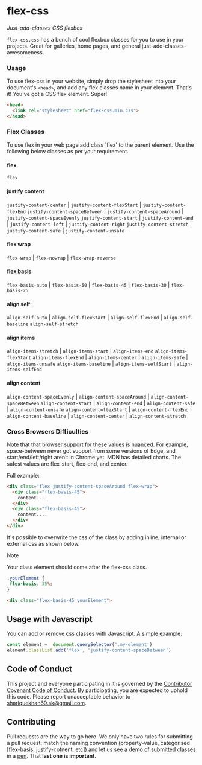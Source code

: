 # flex-css

_Just-add-classes CSS flexbox_

`flex-css.css` has a bunch of cool flexbox classes for you to use in your projects. Great for galleries, home pages, and general just-add-classes-awesomeness.

### Usage

To use flex-css in your website, simply drop the stylesheet into your document's `<head>`, and add any flex classes name in your element. That's it! You've got a CSS flex element. Super!

```html
<head>
  <link rel="stylesheet" href="flex-css.min.css">
</head>
```


### Flex Classes

To use flex in your web page add class 'flex' to the parent element. Use the following below classes as per your requirement.

#### flex
`flex`

#### justify content
`justify-content-center` | `justify-content-flexStart` | `justify-content-flexEnd`
`justify-content-spaceBetween` | `justify-content-spaceAround` | `justify-content-spaceEvenly`
`justify-content-start` | `justify-content-end` | `justify-content-left` | `justify-content-right`
`justify-content-stretch` | `justify-content-safe` | `justify-content-unsafe`

#### flex wrap
`flex-wrap`  | `flex-nowrap`  | `flex-wrap-reverse`

#### flex basis
<!-- Supported for 2 items 50, 45 ; for 3 items 30 ; for 4 items 25 -->
`flex-basis-auto` | `flex-basis-50` | `flex-basis-45` | `flex-basis-30` | `flex-basis-25`

#### align self
`align-self-auto` | `align-self-flexStart` | `align-self-flexEnd` | `align-self-baseline`
`align-self-stretch`

#### align items
`align-items-stretch` | `align-items-start` | `align-items-end` `align-items-flexStart`
`align-items-flexEnd` | `align-items-center` | `align-items-safe` | `align-items-unsafe`
`align-items-baseline` | `align-items-selfStart` | `align-items-selfEnd`

#### align content
`align-content-spaceEvenly` | `align-content-spaceAround` | `align-content-spaceBetween`
`align-content-start` | `align-content-end` | `align-content-safe` | `align-content-unsafe`
`align-content=flexStart` | `align-content-flexEnd` | `align-content-baseline` | `align-content-center` | `align-content-stretch`

### Cross Browsers Difficulties
Note that that browser support for these values is nuanced. For example, space-between never got support from some versions of Edge, and start/end/left/right aren’t in Chrome yet. MDN has detailed charts. The safest values are flex-start, flex-end, and center.

Full example:

```html
<div class="flex justify-content-spaceAround flex-wrap">
  <div class="flex-basis-45">
    content....
  </div>
  <div class="flex-basis-45">
    content....
  </div>
</div>
```

It's possible to overwrite the css of the class by adding inline, internal or external css as shown below.

> [!NOTE]
> Your class element should come after the flex-css class.

```css
.yourElement {
 flex-basis: 35%;
}
```
```html
<div class="flex-basis-45 yourElement">
```

## Usage with Javascript

You can add or remove css classes with Javascript. A simple example:

```javascript
const element =  document.querySelector('.my-element')
element.classList.add('flex', 'justify-content-spaceBetween')
```

## Code of Conduct

This project and everyone participating in it is governed by the [Contributor Covenant Code of Conduct](CODE_OF_CONDUCT.md). By participating, you are expected to uphold this code. Please report unacceptable behavior to [shariquekhan69.sk@gmail.com](mailto:shariquekhan69.sk@gmail.com).

## Contributing

Pull requests are the way to go here. We only have two rules for submitting a pull request: match the naming convention (property-value, categorised [flex-basis, justify-cotnent, etc]) and let us see a demo of submitted classes in a [pen](http://codepen.io). That **last one is important**.
